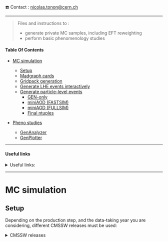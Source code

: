 <!--
```
CODE EXAMPLE
```

=== Emoji list (see https://gist.github.com/rxaviers/7360908)
:arrow_right:
:heavy_exclamation_mark:
:heavy_check_mark:
:link:
:white_check_mark:
:heavy_multiplication_x:
:x:
:negative_squared_cross_mark:
:bangbang:
:white_check_mark:
:copyright:
:clock430:
:no_entry:
:ok:
:arrow_right_hook:
:paperclip:
:open_file_folder:
:chart_with_upwards_trend:
:lock:
:hourglass:
:warning:
:construction:
:fr:
:one: :two: :hash:
:underage:
:put_litter_in_its_place:
:new:

#HOW TO HIDE CONTENTS (which can be viewed by cliking icon) :
<details>
<summary>[NameOfHiddenContent]:</summary>
[theHiddenContent]
</details>

-------------------------------------------->

:telephone: Contact : nicolas.tonon@cern.ch

<!-- > The only real mistake is the one from which we learn nothing. *-- John Powell* -->
_____________________________________________________________________________

> Files and instructions to :
> * generate private MC samples, including EFT reweighting
> * perform basic phenomenology studies

#### Table Of Contents

* [MC simulation](https://github.com/nicolastonon/EFT-Simu-Pheno#MC-simulation)
    * [Setup](https://github.com/nicolastonon/EFT-Simu-Pheno#Setup)
    * [Madgraph cards](https://github.com/nicolastonon/EFT-Simu-Pheno#Madgraph-cards)
    * [Gridpack generation](https://github.com/nicolastonon/EFT-Simu-Pheno#Gridpack-generation)
    * [Generate LHE events interactively](https://github.com/nicolastonon/EFT-Simu-Pheno#Generate-LHE-events-interactively)
    * [Generate particle-level events](https://github.com/nicolastonon/EFT-Simu-Pheno#Generate-particle-level-events)
      * [GEN-only](https://github.com/nicolastonon/EFT-Simu-Pheno#GEN-only)
      * [miniAOD (FASTSIM)](https://github.com/nicolastonon/EFT-Simu-Pheno#miniaod-fastsim)
      * [miniAOD (FULLSIM)](https://github.com/nicolastonon/EFT-Simu-Pheno#miniaod-fullsim)
      * [Final ntuples](https://github.com/nicolastonon/EFT-Simu-Pheno#Final-ntuples)

* [Pheno studies](https://github.com/nicolastonon/EFT-Simu-Pheno#Pheno-studies)
    * [GenAnalyzer](https://github.com/nicolastonon/EFT-Simu-Pheno#GenAnalyzer)
    * [GenPlotter](https://github.com/nicolastonon/EFT-Simu-Pheno#GenPlotter)

_____________________________________________________________________________

#### Useful links

<details>
<summary>Useful links:</summary>

:link: [SMEFT@NLO model](http://feynrules.irmp.ucl.ac.be/wiki/SMEFTatNLO)

:link: [dim6top model](https://feynrules.irmp.ucl.ac.be/wiki/dim6top)

:link: [Instructions for private production](https://docs.google.com/document/d/1YghFcqPGS8lx4OIpHWtpNHD8keQQf1vL5XtAP4TJBuo) *(by Seth Moortgat)*

</details>

_____________________________________________________________________________

# MC simulation

## Setup

Depending on the production step, and the data-taking year you are considering, different CMSSW releases must be used:

<details>
<summary>CMSSW releases</summary>
```
#-- 2016
RELEASE=7_1_46 #LHE-GEN-SIM
RELEASE=8_0_21 #DIGI RECO Step1/2
RELEASE=9_4_9 #MINIAOD

#-- 2017
RELEASE=9_3_6 #LHE-GEN-SIM
RELEASE=9_4_4 #DIGI RECO Step1/2 + MINIAOD

#-- 2018
RELEASE=10_2_3 #LHE-GEN-SIM
RELEASE=10_2_5 #DIGI RECO Step1/2 + MINIAOD
```
</details>

Then, setup your workind directory:

```
mkdir myDir
cd myDir

#-- Setup release
cmsrel CMSSW_$RELEASE
cd CMSSW_X_Y_Z/src
cmsenv

#-- Needed for GEN step only
mkdir -p Configuration/GenProduction/
git clone https://github.com/cms-sw/genproductions.git Configuration/GenProduction/

#-- You can then copy there the custom fragment [Configuration/GenProduction/python/PrivProd.py](https://github.com/nicolastonon/EFT-Simu-Pheno/ProductionScripts/Fragments/PrivProd.py) (or use some other fragment found online -- download with `wget`).
```

## Madgraph cards

Templates of Madgraph datacards are provided for some processes in the [GenCards](https://github.com/nicolastonon/EFT-Simu-Pheno/tree/master/GenCards) directory.

## Gridpack generation

Gridpacks may be generated in several ways (e.g. interactively, using screen, via CRAB, HTCondor, etc.). I suggest using the CMSConnect service (easy to use and efficient).

- First time : [General instructions](https://twiki.cern.ch/twiki/bin/view/CMSPublic/WorkBookCMSConnect) to create an account and use the CMSConnect service.

- Login, setup the datacards properly, and launch the gridpack production :

```
#Log in
ssh -X USER@login.uscms.org

#Renew proxy
voms-proxy-init -voms cms -valid 192:00

#Go to working area, e.g. :
cd /local-scratch/$USER/genproductions/bin/MadGraph5_aMCatNLO/

#Place all your datacards in a directory, with the same prefix

#Generate your gridpacks, using the cmsConnect script:
nohup ./submit_cmsconnect_gridpack_generation.sh [name of process card without '_proc_card.dat'] [folder containing cards relative to current location] > debugfile 2>&1 &
```

:arrow_right: This outputs a gridpack with a name of the form 'PROCNAME_$SCRAM_ARCH_CMSSW_X_Y_Z_tarball.tar.xz'.

## Generate LHE events interactively

You can run Madgraph directly, or generate events from the gridpack :

```
mkdir workdir

cd workdir

cp <path to gridpack creation>/gridpackXXX_tarball.tar.xz .

tar xavf gridpackXXX_tarball.tar.xz

NEVENTS=10000
RANDOMSEED=12345
NCPU=1
./runcmsgrid.sh $NEVENTS $RANDOMSEED $NCPU
```

:arrow_right: This outputs a file in the LHE format named 'cmsgrid_final.lhe'.

## Generate particle-level events

CMSSW can act as a wrapper around various generators and chain their outputs together.
This makes it quite  easy to run large-scale production from a gridpack to the finished (Mini/Nano)AOD file.

Once you have generated your gridpack, you may either want to :
1) simply generate events in LHE format and shower them (for phenomenology studies) ;
2) generate events in LHE format, shower them, run the detector simulation, digitize the signals in the detector, emulate the trigger response, and reconstruct events in the miniAOD format (for final analysis).

Moreover, you may run these steps either interactively or e.g. via CRAB (HTCondor not tested yet). For more than ~1K events, running on the grid is necessary.

_____________________________________________________________________________

Below you can find example `cmsDriver` commands to create python configuration files for each production step and each year separately.

:information_source: *After you have created a config file, you can run it interactively (testing) with: `cmsRun myCfgfile.py`.*

:information_source: *Type 'cmsDriver --help' to get infos on arguments.*

:information_source: *Template for the python configuration files for 2017 and each production step can be found in the [ProductionScripts](https://github.com/nicolastonon/EFT-Simu-Pheno/ProductionScripts) directory. Can take them as examples, but make sure to reproduce your config files by yourself to ensure consistency.*

### GEN-only

These instructions are for running the GEN step alone (i.e. for pheno-level studies, not for a reco-level analysis). For the latter, use the LHE to miniAOD steps described in [miniAOD (Full simulation)](https://github.com/nicolastonon/EFT-Simu-Pheno#miniaod-full-simulation).

:arrow_right_hook: *The output file can be passed to my [GenAnalyzer](https://github.com/nicolastonon/EFT-Simu-Pheno/Pheno/Analyzer) code for generator-level studies.*

- Create the config file 'GEN_cfg.py', read a LHE input file, shower events with a custom fragment. Example for 2017:
```
cmsDriver.py Configuration/GenProduction/python/PrivProd.py \
--filein file:cmsgrid_final_tzq.lhe --fileout file:GEN.root \
--python_filename GEN_cfg.py \
--mc --conditions auto:run2_mc -n 100 --era Run2_25ns \
--eventcontent RAWSIM --step GEN --datatier GEN-SIM \
--beamspot Realistic25ns13TeVEarly2017Collision --no_exec
```

<!-- :clock430: *NB : for 10K events interactively, this step takes ~1h.* -->

### miniAOD [FASTSIM]

*[VALIDATED UNDER CMSSW_9_4_12] for 2017 only*

With FastSim, several production steps can be chained together, and a simplified detector simulation is used.

:information_source: *NB : trigger collections are not used with FastSim and should not be read.*

* Step 1 [GEN,SIM,DIGI]

If you read and existing LHE file, remove the `LHE` keyword and add `--filein file:yourfile.lhe` :
```
cmsDriver.py Configuration/GenProduction/python/PrivProdFromGridpack.py \
--fileout file:FASTSIM1.root \
--python_filename FASTSIM1_cfg.py \
--mc --eventcontent LHE,AODSIM \
--fast \
--datatier LHE,AODSIM \
--step LHE,GEN,SIM,RECOBEFMIX,DIGIPREMIX_S2,DATAMIX,L1,DIGI2RAW,L1Reco,RECO \
--conditions 94X_mc2017_realistic_v15 \
--datamix PreMix --era Run2_2017_FastSim \
--beamspot Realistic25ns13TeVEarly2017Collision \
--no_exec -n 10 --customise Configuration/DataProcessing/Utils.addMonitoring \
--pileup_input "dbs:/Neutrino_E-10_gun/RunIIFall17FSPrePremix-PUMoriond17_94X_mc2017_realistic_v15-v1/GEN-SIM-DIGI-RAW"
```

* Step 2 [miniAOD]

```
cmsDriver.py --filein file:FASTSIM1.root --fileout file:miniAOD.root \
--python_filename FASTSIM2_cfg.py \
--mc --eventcontent MINIAODSIM --runUnscheduled \
--fast \
--datatier MINIAODSIM \
--conditions 94X_mc2017_realistic_v15 \
--step PAT --scenario pp \
--era Run2_2017_FastSim,run2_miniAOD_94XFall17 \
--no_exec --customise Configuration/DataProcessing/Utils.addMonitoring
```


### miniAOD [FULLSIM]

Here are the main production steps when using the full GEANT4 detector simulation.

#### GEN-SIM

:heavy_exclamation_mark: **The path to the gridpack is taken from the fragment when a fragment is provided. My example fragment contains a dummy path. If using it, you must then update the gridpack path directly in the LHE-GEN-SIM config file produced with this step !**

Use this command if you want to read an existing LHE file (if you want to create events directly from a gridpack, use LHE-GEN-SIM instead, see below).

- Example for 2017:

```
cmsDriver.py Configuration/GenProduction/python/PrivProd.py \
--filein file:xxx.lhe --fileout file:GEN-SIM.root \
--python_filename GEN-SIM_cfg.py \
--mc --eventcontent RAWSIM --datatier GEN-SIM \
--conditions 93X_mc2017_realistic_v3 \
--beamspot Realistic25ns13TeVEarly2017Collision \
--step GEN,SIM \
--geometry DB:Extended --era Run2_2017 \
--customise Configuration/DataProcessing/Utils.addMonitoring \
--no_exec -n 10
```

:information_source: *NB: this example reads an existing LHE file as input. If you want to generate events from a gridpack, use a consistent fragment and remove `filein`.*


#### LHE-GEN-SIM

:heavy_exclamation_mark: **The path to the gridpack is taken from the fragment when a fragment is provided. My example fragment contains a dummy path. If using it, you must then update the gridpack path directly in the LHE-GEN-SIM config file produced with this step !**

Use this command if you want to create events from a gridpack (+ shower them and apply detector simulation) :

<details>
<summary>2016</summary>
```
cmsDriver.py Configuration/GenProduction/python/PrivProdFromGridpack.py \
--fileout file:LHE-GEN-SIM.root \
--python_filename LHE-GEN-SIM_cfg.py \
--mc --eventcontent RAWSIM,LHE --datatier GEN-SIM,LHE --step LHE,GEN,SIM \
--conditions MCRUN2_71_V1::All \
--beamspot Realistic50ns13TeVCollision --magField 38T_PostLS1 \
--customise SLHCUpgradeSimulations/Configuration/postLS1Customs.customisePostLS1,Configuration/DataProcessing/Utils.addMonitoring \
--no_exec -n 10
```
</details>

<details>
<summary>2017</summary>
```
cmsDriver.py Configuration/GenProduction/python/PrivProdFromGridpack.py \
--fileout file:LHE-GEN-SIM.root \
--python_filename LHE-GEN-SIM_cfg.py \
--mc --eventcontent RAWSIM,LHE --datatier GEN-SIM,LHE \
--conditions 93X_mc2017_realistic_v3 \
--beamspot Realistic25ns13TeVEarly2017Collision \
--step LHE,GEN,SIM \
--geometry DB:Extended --era Run2_2017 \
--customise Configuration/DataProcessing/Utils.addMonitoring \
--no_exec -n 10
```
</details>

<details>
<summary>2018</summary>
```
cmsDriver.py Configuration/GenProduction/python/PrivProdFromGridpack.py \
--fileout file:LHE-GEN-SIM.root \
--python_filename LHE-GEN-SIM_cfg.py \
--mc --eventcontent RAWSIM,LHE --datatier GEN-SIM,LHE --step LHE,GEN,SIM \
--conditions 102X_upgrade2018_realistic_v11 \
--beamspot Realistic25ns13TeVEarly2018Collision \
--geometry DB:Extended --era Run2_2018 \
--customise Configuration/DataProcessing/Utils.addMonitoring \
--no_exec -n 10
```
</details>

<!-- :information_source: *Note that a different custom fragment [PrivProdFromGridpack.py](https://github.com/nicolastonon/EFT-Simu-Pheno/ProductionScripts/Fragments/PrivProdFromGridpack.py) is used, which includes a block to read the gridpack. Need to be updated manually.* -->

#### DIGI-RECO

:information_source: *NB: step 1 is probably the longest of all, and the config file is slow to produce, because it reads a lot of PU input files. Hence the number of jobs is increased in the corresponding crab prod file.*

<details>
<summary>2016</summary>
* Step 1 [L1, HLT, Pileup, DIGI] :
```
cmsDriver.py step1 --filein file:GEN-SIM.root --fileout file:DIGI1.root \
--python_filename DIGI1_cfg.py \
--mc --eventcontent PREMIXRAW \
--datatier GEN-SIM-RAW \
--step DIGIPREMIX_S2,DATAMIX,L1,DIGI2RAW,HLT:@frozen2016 \
--datamix PreMix --era Run2_2016 \
--conditions 80X_mcRun2_asymptotic_2016_TrancheIV_v6 \
--customise Configuration/DataProcessing/Utils.addMonitoring --no_exec \
--pileup_input "dbs:/Neutrino_E-10_gun/RunIISpring15PrePremix-PUMoriond17_80X_mcRun2_asymptotic_2016_TrancheIV_v2-v2/GEN-SIM-DIGI-RAW"
```

* Step 2 [RECO] :
```
cmsDriver.py step2 --filein file:DIGI1.root --fileout file:DIGI2.root \
--python_filename DIGI2_cfg.py \
--mc --eventcontent AODSIM \
--runUnscheduled --datatier AODSIM \
--conditions 80X_mcRun2_asymptotic_2016_TrancheIV_v6 \
--step RAW2DIGI,RECO,EI \
--era Run2_2016 \
--no_exec
```
</details>

<details>
<summary>2017</summary>
* Step 1 [L1, HLT, Pileup, DIGI] :
```
cmsDriver.py step1 --filein file:GEN-SIM.root --fileout file:DIGI1.root \
--python_filename DIGI1_cfg.py \
--eventcontent PREMIXRAW \
--datatier GEN-SIM-RAW \
--step DIGIPREMIX_S2,DATAMIX,L1,DIGI2RAW,HLT:2e34v40 \
--datamix PreMix --era Run2_2017 \
--conditions 94X_mc2017_realistic_v11 --mc -n 10 \
--customise Configuration/DataProcessing/Utils.addMonitoring \
--no_exec \
--pileup_input "dbs:/Neutrino_E-10_gun/RunIISummer17PrePremix-MCv2_correctPU_94X_mc2017_realistic_v9-v1/GEN-SIM-DIGI-RAW"
```

* Step 2 [RECO] :
```
cmsDriver.py step2 --filein file:DIGI1.root --fileout file:DIGI2.root \
--python_filename DIGI2_cfg.py \
--mc --eventcontent AODSIM \
--runUnscheduled --datatier AODSIM \
--conditions 94X_mc2017_realistic_v11 \
--step RAW2DIGI,RECO,RECOSIM,EI \
--era Run2_2017 \
--no_exec
```
</details>

<details>
<summary>2018</summary>
* Step 1 [L1, HLT, Pileup, DIGI] :
```
cmsDriver.py step1 --filein file:GEN-SIM.root --fileout file:DIGI1.root \
--python_filename DIGI1_cfg.py \
--mc --eventcontent PREMIXRAW \
--datatier GEN-SIM-RAW \
--step DIGI,DATAMIX,L1,DIGI2RAW,HLT:@relval2018 \
--datamix PreMix --era Run2_2018 --procModifiers premix_stage2 \
--conditions 102X_upgrade2018_realistic_v15 \
--geometry DB:Extended \
--customise Configuration/DataProcessing/Utils.addMonitoring --no_exec \
--pileup_input "dbs:/Neutrino_E-10_gun/RunIISummer17PrePremix-PUAutumn18_102X_upgrade2018_realistic_v15-v1/GEN-SIM-DIGI-RAW"
```

* Step 2 [RECO] :
```
cmsDriver.py step2 --filein file:DIGI1.root --fileout file:DIGI2.root \
--python_filename DIGI2_cfg.py \
--mc --eventcontent AODSIM \
--runUnscheduled --datatier AODSIM \
--conditions 102X_upgrade2018_realistic_v15 \
--step RAW2DIGI,L1Reco,RECO,RECOSIM,EI \
--procModifiers premix_stage2 \
--era Run2_2018 \
--no_exec
```
</details>


#### MINIAOD

<details>
<summary>2016</summary>
```
cmsDriver.py --filein file:DIGI2.root --fileout file:miniAOD.root \
--python_filename miniAOD_cfg.py \
--eventcontent MINIAODSIM \
--datatier MINIAODSIM \
--conditions 94X_mcRun2_asymptotic_v3 \
--step PAT \
--mc --runUnscheduled --scenario pp \
--era Run2_2016,run2_miniAOD_80XLegacy --no_exec
```
</details>

<details>
<summary>2017</summary>
```
cmsDriver.py --filein file:DIGI2.root --fileout file:miniAOD.root \
--python_filename miniAOD_cfg.py \
--eventcontent MINIAODSIM \
--datatier MINIAODSIM --conditions 94X_mc2017_realistic_v14 \
--step PAT \
--mc --runUnscheduled --scenario pp \
--era Run2_2017 --no_exec
```
</details>

<details>
<summary>2018</summary>
```
cmsDriver.py step1 --filein file:DIGI2.root --fileout file:miniAOD.root \
--python_filename miniAOD_cfg.py \
--eventcontent MINIAODSIM \
--datatier MINIAODSIM \
--conditions 102X_upgrade2018_realistic_v15 \
--step PAT --geometry DB:Extended \
--mc --runUnscheduled \
--era Run2_2018 --no_exec
```
</details>

#### Production with CRAB

Template for CRAB configuration files for each production step can be found in the [ProductionScripts](https://github.com/nicolastonon/EFT-Simu-Pheno/ProductionScripts) directory.
These templates depend on the production step (some instructions differ, e.g. job splitting, etc.) but not on years.
Hence you can directly copy these templates and adapt them to your needs (make sure to link the proper gridpack path, refer to the proper config file names, etc.).

:information_source: *When running CRAB, it is most practical to set `config.Data.publication = True`. This way, a user-dataset is produced at each step and can be passed to the next step, with options `config.Data.inputDataset = '/DSname'` and `config.Data.inputDBS = 'phys03'`.
Alternatively, you can use the [GenerateInputPathFile.py](https://github.com/nicolastonon/EFT-Simu-Pheno/ProductionScripts/ConfigFiles/FullSim/GenerateInputPathFile.py) script to generate the filelist to be read (pass it via `config.Data.userInputFiles = open('fullpath.txt').readlines()`).*

### Final ntuples

:heavy_exclamation_mark: **These instructions are slightly outdated ! In particular, some more options should be included to process private SMEFT samples (include PDF, etc.).**

The instructions below are relevant for use within the DESY Top-Z group only, and are kept to a minimum.

Once produced, the private miniAOD samples should then be processed :
- first with the [TopAnalysis](https://gitlab.cern.ch/cms-desy-top/TopAnalysis/tree/Trilepton) code, which produces flat TTrees out of miniAOD samples. Use the `Trilepton` branch and fork your own repository ;
- then with the PoTATo private code. Create your own branch and fork your own repository.

#### TopAnalysis

- Main code : `TopAnalysis/plugins/NTupleWriter.cc` (compile with `scram b`).

- Define the list of private input files e.g. in this way :
```
[Configuration/python/MC/TEST/test_cff.py]

import FWCore.ParameterSet.Config as cms
import FWCore.Utilities.FileUtils as FileUtils # see : https://twiki.cern.ch/twiki/bin/view/CMSPublic/SWGuidePythonTips#Running_on_more_than_255_files

mylist = FileUtils.loadListFromFile ('FULLPATH/inputs.txt')
readFiles = cms.untracked.vstring(*mylist)

maxEvents = cms.untracked.PSet( input = cms.untracked.int32(-1) )
secFiles = cms.untracked.vstring()

source = cms.Source ("PoolSource",fileNames = readFiles, secondaryFileNames = secFiles)
```

where the list of private input files `inputs.txt` has been e.g. generated with the [GenerateInputPathFile.py](https://github.com/nicolastonon/EFT-Simu-Pheno/ProductionScripts/ConfigFiles/FullSim/GenerateInputPathFile.py) script.


- You can modify options in `Configuration/analysis/common/ntuple_cfg.py`. Also reference the list of input files e.g. in this way :
```
[Configuration/analysis/common/files_tllqdim6.txt]

# Syntax:
# (1) Number of Jobs
# (2) cff file in TopAnalysis.Configuration containing the input ROOT files
# (3) output ROOT file
# (4) options for ntuple_cfg.py, first argument is sampleName

#Example tllq/tzq
50   MC.TEST.tllqdim6_cff   tllqdim6.root   tzq,run=2017,eftweights=True,fastsim=True

#Example ttll/ttz
50   MC.TEST.ttlldim6_cff   ttlldim6.root   ttbarz,run=2017,eftweights=True,fastsim=True
```

- Run the HTCondor jobs :
```
./scripts/runall-condor.pl -d outputdir -f files_tllqdim6.txt -c ntuple_cfg.py -s
```

- Once the jobs are done, run the following script to check resubmit failed jobs or merge all the outputs :
```
nafJobSplitter-condor.pl -j check outputdir/naf_*/
```

#### PoTATo

- Define the list of input files, e.g. in this way :
```
[nicolas/python/test.py]

from common.python.InputFiles import InputFiles
from common.python.SampleMode import Mode, Sample

mytest = InputFiles('/afs/desy.de/user/n/ntonon/tzq.root', mode=Mode.ttHToNonbb_M125, sample=Sample.Fall17, jobs=0,)
```

- From the top directory, you can run the code interactively :
```
//Here : use 'nicolas' sub-dir, call 'Analyzer3l' analyzer, run on input files listed in 'nicolas/python/test.py', run with 2017 config, consider ttH process (naming, xsec, ...)

./run analyze -m nicolas -a Analyzer3l -f test -sm Fall17 ttHToNonbb_M125 --max 100
```

- For large-scale production, run jobs on HTCondor. E.g. to process all the ntuples from the Ntuple_V05 campaign, do :
```
./submit analyze -m nicolas -a Analyzer3l -f AllSamples -v V05_X

//Resubmit failed jobs
./submit check directories nicolas/output/dirname
```

# Pheno studies

The [GenAnalyzer](https://github.com/nicolastonon/EFT-Simu-Pheno/Pheno/Analyzer) code must be run under CMSSW (I am using CMSSW_10_2_18).
The [GenPlotter](https://github.com/nicolastonon/EFT-Simu-Pheno/Pheno/Plotter) is a standalone code (I run it locally).

## GenAnalyzer

- The directory [Pheno/Analyzer](https://github.com/nicolastonon/EFT-Simu-Pheno/tree/master/Pheno/Analyzer) contains examples of cfg/code files necessary to analyze the showered events, and extract some relevant features (top/Z kinematics, ...).

- After making the necessary modifications in the config file, run the code :
```
cd src/
scram b
cmsRun Pheno/Analyzer/test/GenAnalyzer/ConfFile_cfg.py
```

## GenPlotter

- The directory [Pheno/Plotter](https://github.com/nicolastonon/EFT-Simu-Pheno/tree/master/Pheno/Plotter) contains codes to produce plots from ROOT files created with the GenAnalyzer code, for any available variable / EFT weight / process.

- Compiling and running the code 'GenPlotter.cc' :

```
g++ GenPlotter.cc -o GenPlotter.exe `root-config --cflags --glibs`
./GenPlotter.exe
```
_____________________________________________________________________________


<!-- OBSOLETE, TO VERIFY, ...
